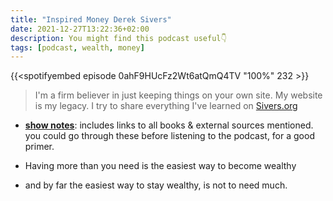 ```yaml
---
title: "Inspired Money Derek Sivers"
date: 2021-12-27T13:22:36+02:00
description: You might find this podcast useful👇
tags: [podcast, wealth, money]
---
```


{{<spotifyembed episode 0ahF9HUcFz2Wt6atQmQ4TV "100%" 232 >}}

> I'm a firm believer in just keeping things on your own site. My website is my legacy. I try to share everything I've learned on [Sivers.org](https://sive.rs/)
 
 - **[show notes](http://www.runnymede.com/blog/how-to-be-wealthy-starting-at-just-500-per-month-with-derek-sivers)**: includes links to all books & external sources mentioned. you could go through these before listening to the podcast, for a good primer.

- Having more than you need is the easiest way to become wealthy
- and by far the easiest way to stay wealthy, is not to need much.